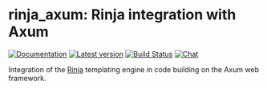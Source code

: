 # rinja_axum: Rinja integration with Axum

[![Documentation](https://docs.rs/rinja_axum/badge.svg)](https://docs.rs/rinja_axum/)
[![Latest version](https://img.shields.io/crates/v/rinja_axum.svg)](https://crates.io/crates/rinja_axum)
[![Build Status](https://github.com/rinja-rs/rinja/workflows/CI/badge.svg)](https://github.com/rinja-rs/rinja/actions?query=workflow%3ACI)
[![Chat](https://img.shields.io/discord/976380008299917365?logo=discord)](https://discord.gg/ZucwjE6bmT)

Integration of the [Rinja](https://github.com/rinja-rs/rinja) templating engine in
code building on the Axum web framework.
